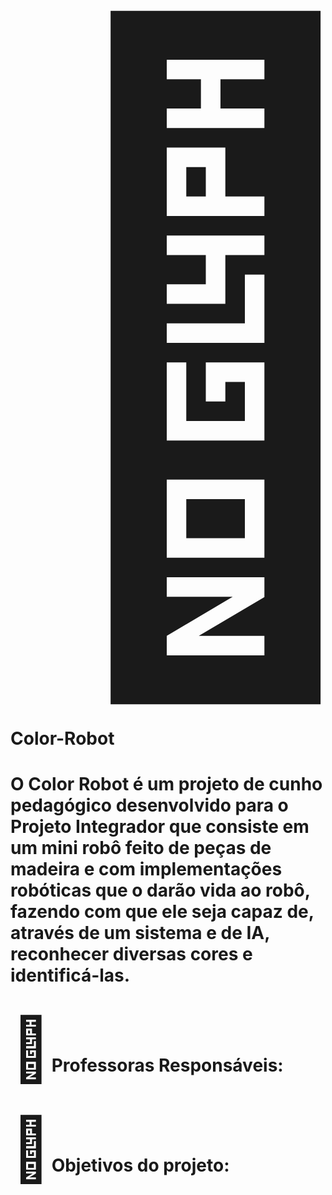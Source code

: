 <h1><span style='font-size:1000px;'>&#129302;</span>Color-Robot<h1> 
<p> O Color Robot é um projeto de cunho pedagógico desenvolvido para o Projeto Integrador que consiste em um mini robô feito de peças de madeira e com implementações robóticas que o darão vida ao robô, fazendo com que ele seja capaz de, através de um sistema e de IA, reconhecer diversas cores e identificá-las. <p>

<h1><span style='font-size:100px;'>&#128101;</span>Professoras Responsáveis:</h1>
<h1><span style='font-size:100px;'>&#128204;</span>Objetivos do projeto:</h1>
